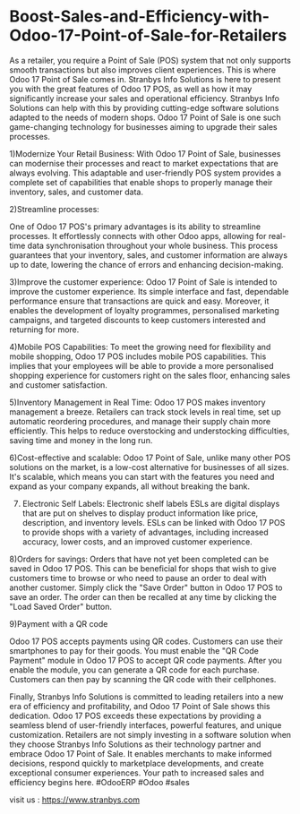 # Boost-Sales-and-Efficiency-with-Odoo-17-Point-of-Sale-for-Retailers
As a retailer, you require a Point of Sale (POS) system that not only supports smooth transactions but also improves client experiences. This is where Odoo 17 Point of Sale comes in. Stranbys Info Solutions is here to present you with the great features of Odoo 17 POS, as well as how it may significantly increase your sales and operational efficiency. Stranbys Info Solutions can help with this by providing cutting-edge software solutions adapted to the needs of modern shops. Odoo 17 Point of Sale is one such game-changing technology for businesses aiming to upgrade their sales processes.

1)Modernize Your Retail Business:
With Odoo 17 Point of Sale, businesses can modernise their processes and react to market expectations that are always evolving. This adaptable and user-friendly POS system provides a complete set of capabilities that enable shops to properly manage their inventory, sales, and customer data.

2)Streamline processes: 

One of Odoo 17 POS's primary advantages is its ability to streamline processes. It effortlessly connects with other Odoo apps, allowing for real-time data synchronisation throughout your whole business. This process guarantees that your inventory, sales, and customer information are always up to date, lowering the chance of errors and enhancing decision-making.

3)Improve the customer experience:
Odoo 17 Point of Sale is intended to improve the customer experience. Its simple interface and fast, dependable performance ensure that transactions are quick and easy. Moreover, it enables the development of loyalty programmes, personalised marketing campaigns, and targeted discounts to keep customers interested and returning for more.

4)Mobile POS Capabilities:
To meet the growing need for flexibility and mobile shopping, Odoo 17 POS includes mobile POS capabilities. This implies that your employees will be able to provide a more personalised shopping experience for customers right on the sales floor, enhancing sales and customer satisfaction.

5)Inventory Management in Real Time:
Odoo 17 POS makes inventory management a breeze. Retailers can track stock levels in real time, set up automatic reordering procedures, and manage their supply chain more efficiently. This helps to reduce overstocking and understocking difficulties, saving time and money in the long run.

6)Cost-effective and scalable:
Odoo 17 Point of Sale, unlike many other POS solutions on the market, is a low-cost alternative for businesses of all sizes. It's scalable, which means you can start with the features you need and expand as your company expands, all without breaking the bank.

7) Electronic Self Labels:
Electronic shelf labels ESLs are digital displays that are put on shelves to display product information like price, description, and inventory levels. ESLs can be linked with Odoo 17 POS to provide shops with a variety of advantages, including increased accuracy, lower costs, and an improved customer experience.

8)Orders for savings:
Orders that have not yet been completed can be saved in Odoo 17 POS. This can be beneficial for shops that wish to give customers time to browse or who need to pause an order to deal with another customer. Simply click the "Save Order" button in Odoo 17 POS to save an order. The order can then be recalled at any time by clicking the "Load Saved Order" button.

9)Payment with a QR code

Odoo 17 POS accepts payments using QR codes. Customers can use their smartphones to pay for their goods. You must enable the "QR Code Payment" module in Odoo 17 POS to accept QR code payments. After you enable the module, you can generate a QR code for each purchase. Customers can then pay by scanning the QR code with their cellphones.


Finally, Stranbys Info Solutions is committed to leading retailers into a new era of efficiency and profitability, and Odoo 17 Point of Sale shows this dedication. Odoo 17 POS exceeds these expectations by providing a seamless blend of user-friendly interfaces, powerful features, and unique customization. Retailers are not simply investing in a software solution when they choose Stranbys Info Solutions as their technology partner and embrace Odoo 17 Point of Sale. It enables merchants to make informed decisions, respond quickly to marketplace developments, and create exceptional consumer experiences. Your path to increased sales and efficiency begins here.
#OdooERP #Odoo #sales

visit us : https://www.stranbys.com
